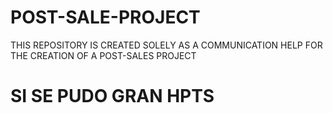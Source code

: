 # POST-SALE-PROJECT
THIS REPOSITORY IS CREATED SOLELY AS A COMMUNICATION HELP FOR THE CREATION OF A POST-SALES PROJECT

# SI SE PUDO GRAN HPTS

